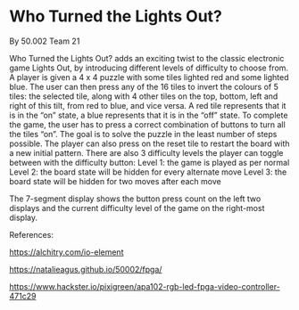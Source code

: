 # Who Turned the Lights Out?

By 50.002 Team 21 

Who Turned the Lights Out? adds an exciting twist to the classic electronic game Lights Out, by introducing different levels of difficulty to choose from.
 A player is given a 4 x 4 puzzle with some tiles lighted red and some lighted blue. The user can then press any of the 16 tiles to invert the colours of 5 tiles: the selected tile, along with 4 other tiles on the top, bottom, left and right of this tilt, from red to blue, and vice versa. A red tile represents that it is in the “on” state, a blue represents that it is in the “off” state. To complete the game, the user has to press a correct combination of buttons to turn all the tiles “on”. The goal is to solve the puzzle in the least number of steps possible.
The player can also press on the reset tile to restart the board with a new initial pattern. There are also 3 difficulty levels the player can toggle between with the difficulty button: 
Level 1: the game is played as per normal
Level 2: the board state will be hidden for every alternate move
Level 3: the board state will be hidden for two moves after each move

The 7-segment display shows the button press count on the left two displays and the current difficulty level of the game on the right-most display.


References:

https://alchitry.com/io-element

https://natalieagus.github.io/50002/fpga/

https://www.hackster.io/pixigreen/apa102-rgb-led-fpga-video-controller-471c29
